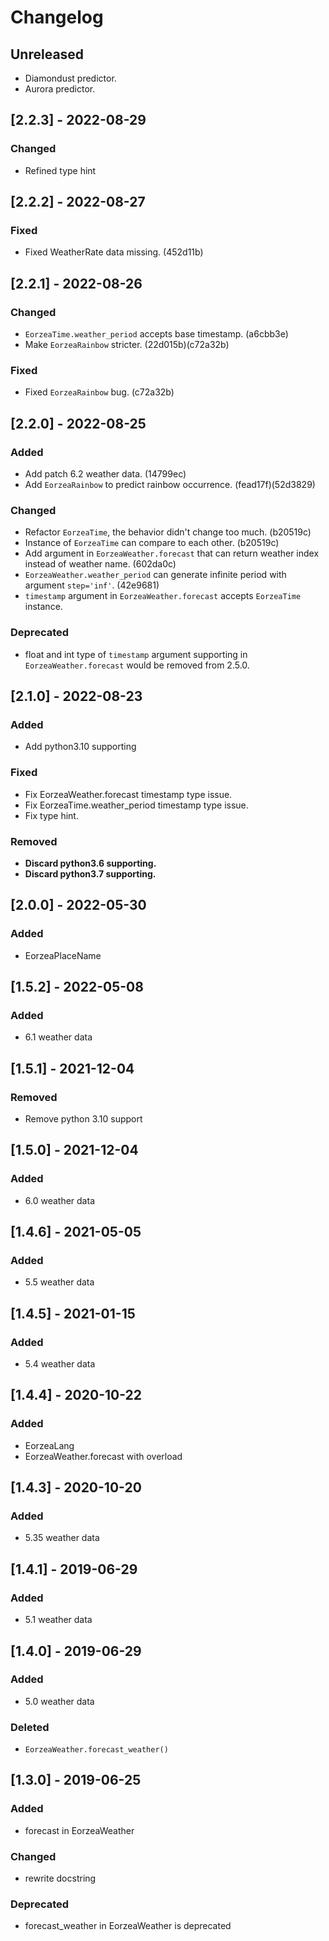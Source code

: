 # Changelog

## Unreleased
- Diamondust predictor.
- Aurora predictor.

## [2.2.3] - 2022-08-29
### Changed
- Refined type hint

## [2.2.2] - 2022-08-27
### Fixed
- Fixed WeatherRate data missing. (452d11b)

## [2.2.1] - 2022-08-26
### Changed
- `EorzeaTime.weather_period` accepts base timestamp. (a6cbb3e)
- Make `EorzeaRainbow` stricter. (22d015b)(c72a32b)
### Fixed
- Fixed `EorzeaRainbow` bug. (c72a32b)

## [2.2.0] - 2022-08-25
### Added
- Add patch 6.2 weather data. (14799ec)
- Add `EorzeaRainbow` to predict rainbow occurrence. (fead17f)(52d3829)
### Changed
- Refactor `EorzeaTime`, the behavior didn't change too much. (b20519c)
- Instance of `EorzeaTime` can compare to each other. (b20519c)
- Add argument in `EorzeaWeather.forecast` that can return weather index instead of weather name. (602da0c)
- `EorzeaWeather.weather_period` can generate infinite period with argument `step='inf'`. (42e9681)
- `timestamp` argument in `EorzeaWeather.forecast` accepts `EorzeaTime` instance.
### Deprecated
- float and int type of `timestamp` argument supporting in `EorzeaWeather.forecast` would be removed from 2.5.0.

## [2.1.0] - 2022-08-23
### Added
- Add python3.10 supporting
### Fixed
- Fix EorzeaWeather.forecast timestamp type issue.
- Fix EorzeaTime.weather_period timestamp type issue.
- Fix type hint.
### Removed
- **Discard python3.6 supporting.**
- **Discard python3.7 supporting.**

## [2.0.0] - 2022-05-30
### Added
- EorzeaPlaceName

## [1.5.2] - 2022-05-08
### Added
- 6.1 weather data

## [1.5.1] - 2021-12-04
### Removed
- Remove python 3.10 support

## [1.5.0] - 2021-12-04
### Added
- 6.0 weather data

## [1.4.6] - 2021-05-05
### Added
- 5.5 weather data

## [1.4.5] - 2021-01-15
### Added
- 5.4 weather data

## [1.4.4] - 2020-10-22
### Added
- EorzeaLang
- EorzeaWeather.forecast with overload

## [1.4.3] - 2020-10-20
### Added
- 5.35 weather data

## [1.4.1] - 2019-06-29
### Added
- 5.1 weather data

## [1.4.0] - 2019-06-29
### Added
- 5.0 weather data
### Deleted
- `EorzeaWeather.forecast_weather()`

## [1.3.0] - 2019-06-25
### Added
- forecast in EorzeaWeather
### Changed
- rewrite docstring
### Deprecated
- forecast_weather in EorzeaWeather is deprecated


